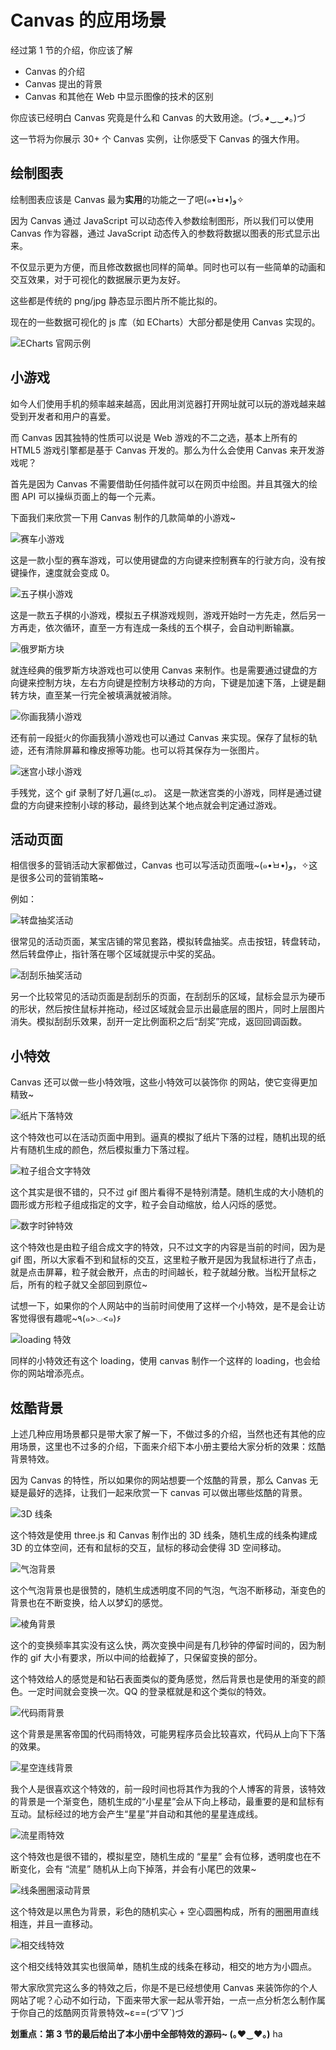 # Canvas 的应用场景

经过第 1 节的介绍，你应该了解

*   Canvas 的介绍
*   Canvas 提出的背景
*   Canvas 和其他在 Web 中显示图像的技术的区别

你应该已经明白 Canvas 究竟是什么和 Canvas 的大致用途。(づ｡◕‿‿◕｡)づ

这一节将为你展示 30+ 个 Canvas 实例，让你感受下 Canvas 的强大作用。

## 绘制图表

绘制图表应该是 Canvas 最为**实用**的功能之一了吧(๑•̀ㅂ•́)و✧

因为 Canvas 通过 JavaScript 可以动态传入参数绘制图形，所以我们可以使用 Canvas 作为容器，通过 JavaScript 动态传入的参数将数据以图表的形式显示出来。

不仅显示更为方便，而且修改数据也同样的简单。同时也可以有一些简单的动画和交互效果，对于可视化的数据展示更为友好。

这些都是传统的 png/jpg 静态显示图片所不能比拟的。

现在的一些数据可视化的 js 库（如 ECharts）大部分都是使用 Canvas 实现的。

![ECharts 官网示例](https://p1-jj.byteimg.com/tos-cn-i-t2oaga2asx/gold-user-assets/2017/11/22/15fe27895fb5fb70~tplv-t2oaga2asx-jj-mark:1512:0:0:0:q75.png?w=960&h=640&f=gif&s=1802323)

## 小游戏

如今人们使用手机的频率越来越高，因此用浏览器打开网址就可以玩的游戏越来越受到开发者和用户的喜爱。

而 Canvas 因其独特的性质可以说是 Web 游戏的不二之选，基本上所有的 HTML5 游戏引擎都是基于 Canvas 开发的。那么为什么会使用 Canvas 来开发游戏呢？

首先是因为 Canvas 不需要借助任何插件就可以在网页中绘图。并且其强大的绘图 API 可以操纵页面上的每一个元素。

下面我们来欣赏一下用 Canvas 制作的几款简单的小游戏~

![赛车小游戏](https://p1-jj.byteimg.com/tos-cn-i-t2oaga2asx/gold-user-assets/2017/11/22/15fe27a59790d64c~tplv-t2oaga2asx-jj-mark:1512:0:0:0:q75.png?w=360&h=240&f=gif&s=2070511)

这是一款小型的赛车游戏，可以使用键盘的方向键来控制赛车的行驶方向，没有按键操作，速度就会变成 0。

![五子棋小游戏](https://p1-jj.byteimg.com/tos-cn-i-t2oaga2asx/gold-user-assets/2017/11/22/15fe27b6ba8f06b5~tplv-t2oaga2asx-jj-mark:1512:0:0:0:q75.png?w=360&h=240&f=gif&s=356893)

这是一款五子棋的小游戏，模拟五子棋游戏规则，游戏开始时一方先走，然后另一方再走，依次循环，直至一方有连成一条线的五个棋子，会自动判断输赢。

![俄罗斯方块](https://p1-jj.byteimg.com/tos-cn-i-t2oaga2asx/gold-user-assets/2017/11/22/15fe27eb875ad23e~tplv-t2oaga2asx-jj-mark:1512:0:0:0:q75.png?w=584&h=605&f=gif&s=2422004)

就连经典的俄罗斯方块游戏也可以使用 Canvas 来制作。也是需要通过键盘的方向键来控制方块，左右方向键是控制方块移动的方向，下键是加速下落，上键是翻转方块，直至某一行完全被填满就被消除。

![你画我猜小游戏](https://p1-jj.byteimg.com/tos-cn-i-t2oaga2asx/gold-user-assets/2017/11/22/15fe28005f725c9a~tplv-t2oaga2asx-jj-mark:1512:0:0:0:q75.png?w=1231&h=640&f=gif&s=740246)

还有前一段挺火的你画我猜小游戏也可以通过 Canvas 来实现。保存了鼠标的轨迹，还有清除屏幕和橡皮擦等功能。也可以将其保存为一张图片。

![迷宫小球小游戏](https://p1-jj.byteimg.com/tos-cn-i-t2oaga2asx/gold-user-assets/2017/11/22/15fe274320d11c8b~tplv-t2oaga2asx-jj-mark:1512:0:0:0:q75.png?w=700&h=560&f=gif&s=1803371)

手残党，这个 gif 录制了好几遍(ಥ\_ಥ)。 这是一款迷宫类的小游戏，同样是通过键盘的方向键来控制小球的移动，最终到达某个地点就会判定通过游戏。

## 活动页面

相信很多的营销活动大家都做过，Canvas 也可以写活动页面哦~(๑•̀ㅂ•́)و，✧这是很多公司的营销策略~

例如：

![转盘抽奖活动](https://p1-jj.byteimg.com/tos-cn-i-t2oaga2asx/gold-user-assets/2017/11/22/15fe28125880f46e~tplv-t2oaga2asx-jj-mark:1512:0:0:0:q75.png?w=240&h=360&f=gif&s=1007735)

很常见的活动页面，某宝店铺的常见套路，模拟转盘抽奖。点击按钮，转盘转动，然后转盘停止，指针落在哪个区域就提示中奖的奖品。

![刮刮乐抽奖活动](https://p1-jj.byteimg.com/tos-cn-i-t2oaga2asx/gold-user-assets/2017/11/22/15fe2817fd861e29~tplv-t2oaga2asx-jj-mark:1512:0:0:0:q75.png?w=960&h=640&f=gif&s=2020107)

另一个比较常见的活动页面是刮刮乐的页面，在刮刮乐的区域，鼠标会显示为硬币的形状，然后按住鼠标并拖动，经过区域就会显示出最底层的图片，同时上层图片消失。模拟刮刮乐效果，刮开一定比例面积之后“刮奖”完成，返回回调函数。

## 小特效

Canvas 还可以做一些小特效哦，这些小特效可以装饰你 的网站，使它变得更加精致~

![纸片下落特效](https://p1-jj.byteimg.com/tos-cn-i-t2oaga2asx/gold-user-assets/2017/11/22/15fe283202248787~tplv-t2oaga2asx-jj-mark:1512:0:0:0:q75.png?w=360&h=240&f=gif&s=63300)

这个特效也可以在活动页面中用到。逼真的模拟了纸片下落的过程，随机出现的纸片有随机生成的颜色，然后模拟重力下落过程。

![粒子组合文字特效](https://p1-jj.byteimg.com/tos-cn-i-t2oaga2asx/gold-user-assets/2017/11/22/15fe284d4b99886a~tplv-t2oaga2asx-jj-mark:1512:0:0:0:q75.png?w=360&h=240&f=gif&s=125696)

这个其实是很不错的，只不过 gif 图片看得不是特别清楚。随机生成的大小随机的圆形或方形粒子组成指定的文字，粒子会自动缩放，给人闪烁的感觉。

![数字时钟特效](https://p1-jj.byteimg.com/tos-cn-i-t2oaga2asx/gold-user-assets/2017/11/22/15fe2862d7603a24~tplv-t2oaga2asx-jj-mark:1512:0:0:0:q75.png?w=360&h=240&f=gif&s=1440664)

这个特效也是由粒子组合成文字的特效，只不过文字的内容是当前的时间，因为是 gif 图，所以大家看不到和鼠标的交互，这里粒子散开是因为我鼠标进行了点击，就是点击屏幕，粒子就会散开，点击的时间越长，粒子就越分散。当松开鼠标之后，所有的粒子就又全部回到原位~

试想一下，如果你的个人网站中的当前时间使用了这样一个小特效，是不是会让访客觉得很有趣呢~٩(๑>◡<๑)۶

![loading 特效](https://p1-jj.byteimg.com/tos-cn-i-t2oaga2asx/gold-user-assets/2017/11/16/15fc364e6522d39d~tplv-t2oaga2asx-jj-mark:1512:0:0:0:q75.png?w=960&h=640&f=gif&s=1425667)

同样的小特效还有这个 loading，使用 canvas 制作一个这样的 loading，也会给你的网站增添亮点。

## 炫酷背景

上述几种应用场景都只是带大家了解一下，不做过多的介绍，当然也还有其他的应用场景，这里也不过多的介绍，下面来介绍下本小册主要给大家分析的效果：炫酷背景特效。

因为 Canvas 的特性，所以如果你的网站想要一个炫酷的背景，那么 Canvas 无疑是最好的选择，让我们一起来欣赏一下 canvas 可以做出哪些炫酷的背景。

![3D 线条](https://p1-jj.byteimg.com/tos-cn-i-t2oaga2asx/gold-user-assets/2017/11/22/15fe28f9d8ee1449~tplv-t2oaga2asx-jj-mark:1512:0:0:0:q75.png?w=960&h=640&f=gif&s=5286742)

这个特效是使用 three.js 和 Canvas 制作出的 3D 线条，随机生成的线条构建成 3D 的立体空间，还有和鼠标的交互，鼠标的移动会使得 3D 空间移动。

![气泡背景](https://p1-jj.byteimg.com/tos-cn-i-t2oaga2asx/gold-user-assets/2017/11/22/15fe2a6812d8a174~tplv-t2oaga2asx-jj-mark:1512:0:0:0:q75.png?w=960&h=640&f=gif&s=4230198)

这个气泡背景也是很赞的，随机生成透明度不同的气泡，气泡不断移动，渐变色的背景也在不断变换，给人以梦幻的感觉。

![棱角背景](https://p1-jj.byteimg.com/tos-cn-i-t2oaga2asx/gold-user-assets/2017/11/22/15fe2aa2fc8c1e32~tplv-t2oaga2asx-jj-mark:1512:0:0:0:q75.png?w=960&h=640&f=gif&s=2251677)

这个的变换频率其实没有这么快，两次变换中间是有几秒钟的停留时间的，因为制作的 gif 大小有要求，所以中间的给截掉了，只保留变换的部分。

这个特效给人的感觉是和钻石表面类似的菱角感觉，然后背景也是使用的渐变的颜色。一定时间就会变换一次。QQ 的登录框就是和这个类似的特效。

![代码雨背景](https://p1-jj.byteimg.com/tos-cn-i-t2oaga2asx/gold-user-assets/2017/11/22/15fe2b9426054ef9~tplv-t2oaga2asx-jj-mark:1512:0:0:0:q75.png?w=960&h=640&f=gif&s=551435)

这个背景是黑客帝国的代码雨特效，可能男程序员会比较喜欢，代码从上向下下落的效果。

![星空连线背景](https://p1-jj.byteimg.com/tos-cn-i-t2oaga2asx/gold-user-assets/2017/11/22/15fe2bd9b769d71e~tplv-t2oaga2asx-jj-mark:1512:0:0:0:q75.png?w=960&h=640&f=gif&s=3429391)

我个人是很喜欢这个特效的，前一段时间也将其作为我的个人博客的背景，该特效的背景是一个渐变色，随机生成的“小星星”会从下向上移动，最重要的是和鼠标有互动。鼠标经过的地方会产生“星星”并自动和其他的星星连成线。

![流星雨特效](https://p1-jj.byteimg.com/tos-cn-i-t2oaga2asx/gold-user-assets/2017/11/22/15fe2bfc68ac5a1f~tplv-t2oaga2asx-jj-mark:1512:0:0:0:q75.png?w=960&h=640&f=gif&s=730643)

这个特效也是很不错的，模拟星空，随机生成的 “星星” 会有位移，透明度也在不断变化，会有 “流星” 随机从上向下掉落，并会有小尾巴的效果~

![线条圈圈滚动背景](https://p1-jj.byteimg.com/tos-cn-i-t2oaga2asx/gold-user-assets/2017/11/22/15fe2c1e63c319bf~tplv-t2oaga2asx-jj-mark:1512:0:0:0:q75.png?w=960&h=640&f=gif&s=1304948)

这个特效是以黑色为背景，彩色的随机实心 + 空心圆圈构成，所有的圈圈用直线相连，并且一直移动。

![相交线特效](https://p1-jj.byteimg.com/tos-cn-i-t2oaga2asx/gold-user-assets/2017/11/23/15fe78e69c06436c~tplv-t2oaga2asx-jj-mark:1512:0:0:0:q75.png?w=960&h=640&f=gif&s=402029)

这个相交线特效其实也很简单，随机生成的线条在移动，相交的地方为小圆点。

带大家欣赏完这么多的特效之后，你是不是已经想使用 Canvas 来装饰你的个人网站了呢？心动不如行动，下面来带大家一起从零开始，一点一点分析怎么制作属于你自己的炫酷网页背景特效~ε==(づ′▽\`)づ

**划重点：第 3 节的最后给出了本小册中全部特效的源码~ (｡♥‿♥｡)** ha